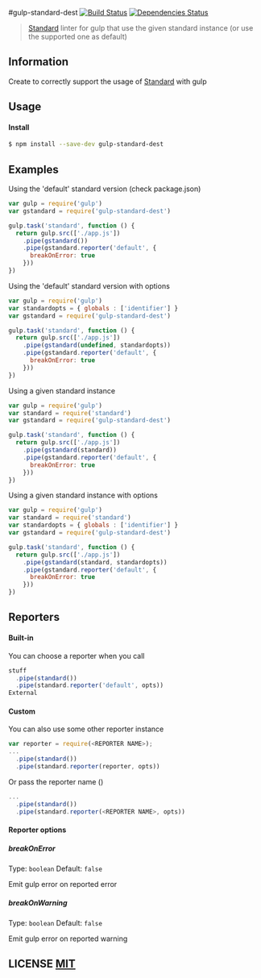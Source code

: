 #gulp-standard-dest
[![Build Status](https://travis-ci.org/ggarciao/gulp-standard-dest.svg?branch=master)](https://travis-ci.org/ggarciao/gulp-standard-dest)
[![Dependencies Status](https://david-dm.org/ggarciao/gulp-standard-dest.svg)](https://david-dm.org/ggarciao/gulp-standard-dest)

> [Standard](https://github.com/feross/standard/) linter for gulp that use the given standard instance (or use the supported one as default)

## Information
Create to correctly support the usage of [Standard](https://github.com/feross/standard/) with gulp

## Usage

#### Install

```sh
$ npm install --save-dev gulp-standard-dest
```

## Examples

Using the 'default' standard version (check package.json)
```javascript
var gulp = require('gulp')
var gstandard = require('gulp-standard-dest')

gulp.task('standard', function () {
  return gulp.src(['./app.js'])
    .pipe(gstandard())
    .pipe(gstandard.reporter('default', {
      breakOnError: true
    }))
})
```

Using the 'default' standard version with options
```javascript
var gulp = require('gulp')
var standardopts = { globals : ['identifier'] }
var gstandard = require('gulp-standard-dest')

gulp.task('standard', function () {
  return gulp.src(['./app.js'])
    .pipe(gstandard(undefined, standardopts))
    .pipe(gstandard.reporter('default', {
      breakOnError: true
    }))
})
```
Using a given standard instance
```javascript
var gulp = require('gulp')
var standard = require('standard')
var gstandard = require('gulp-standard-dest')

gulp.task('standard', function () {
  return gulp.src(['./app.js'])
    .pipe(gstandard(standard))
    .pipe(gstandard.reporter('default', {
      breakOnError: true
    }))
})
```
Using a given standard instance with options
```javascript
var gulp = require('gulp')
var standard = require('standard')
var standardopts = { globals : ['identifier'] }
var gstandard = require('gulp-standard-dest')

gulp.task('standard', function () {
  return gulp.src(['./app.js'])
    .pipe(gstandard(standard, standardopts))
    .pipe(gstandard.reporter('default', {
      breakOnError: true
    }))
})
```


## Reporters

#### Built-in

You can choose a reporter when you call
````javascript
stuff
  .pipe(standard())
  .pipe(standard.reporter('default', opts))
External
````

#### Custom

You can also use some other reporter instance
````javascript
var reporter = require(<REPORTER NAME>);
...
  .pipe(standard())
  .pipe(standard.reporter(reporter, opts))
````
Or pass the reporter name () 
````javascript
...
  .pipe(standard())
  .pipe(standard.reporter(<REPORTER NAME>, opts))
````
#### Reporter options

##### breakOnError

Type: `boolean`
Default: `false`

Emit gulp error on reported error

##### breakOnWarning

Type: `boolean`
Default: `false`

Emit gulp error on reported warning


## LICENSE [MIT](LICENSE)
